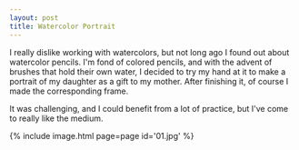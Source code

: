 ```yaml
---
layout: post
title: Watercolor Portrait
---
```

I really dislike working with watercolors, but not long ago I found out about
watercolor pencils. I'm fond of colored pencils, and with the advent of brushes
that hold their own water, I decided to try my hand at it to make a portrait of
my daughter as a gift to my mother. After finishing it, of course I made the
corresponding frame.

It was challenging, and I could benefit from a lot of practice, but I've come
to really like the medium.

{% include image.html page=page id='01.jpg' %}
